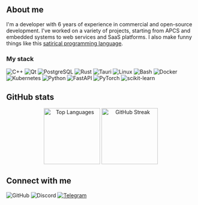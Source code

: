 ## About me

I'm a developer with 6 years of experience in commercial and open-source development. I've worked on a variety of projects, starting from APCS and embedded systems to web services and SaaS platforms. I also make funny things like this [satirical programming language](https://github.com/fresh-milkshake/gov).

### My stack

![C++](https://img.shields.io/badge/C++-004482?style=for-the-badge&logo=c%2b%2b&logoColor=white)
![Qt](https://img.shields.io/badge/Qt-41CD52?style=for-the-badge&logo=qt&logoColor=white)
![PostgreSQL](https://img.shields.io/badge/PostgreSQL-316192?style=for-the-badge&logo=postgresql&logoColor=white)
![Rust](https://img.shields.io/badge/Rust-DEA584?style=for-the-badge&logo=rust&logoColor=black)
![Tauri](https://img.shields.io/badge/Tauri-1A1A1A?style=for-the-badge&logo=tauri&logoColor=white)
![Linux](https://img.shields.io/badge/Linux-333333?style=for-the-badge&logo=linux&logoColor=white)
![Bash](https://img.shields.io/badge/Bash-1C1C1C?style=for-the-badge&logo=gnu-bash&logoColor=4EAA25)
![Docker](https://img.shields.io/badge/Docker-0db7ed?style=for-the-badge&logo=docker&logoColor=white)
![Kubernetes](https://img.shields.io/badge/Kubernetes-326CE5?style=for-the-badge&logo=kubernetes&logoColor=white)
![Python](https://img.shields.io/badge/Python-306998?style=for-the-badge&logo=python&logoColor=FFD43B)
![FastAPI](https://img.shields.io/badge/FastAPI-05998B?style=for-the-badge&logo=fastapi&logoColor=white)
![PyTorch](https://img.shields.io/badge/PyTorch-EE4C2C?style=for-the-badge&logo=pytorch&logoColor=white)
![scikit-learn](https://img.shields.io/badge/scikit--learn-FA7E1E?style=for-the-badge&logo=scikit-learn&logoColor=white)

## GitHub stats

<div align="center">
  <img src="https://github-readme-stats.vercel.app/api/top-langs/?username=fresh-milkshake&layout=compact&theme=radical&hide_border=true&bg_color=0D1117&title_color=00D4FF&text_color=FFFFFF" alt="Top Languages" height="150"/>
  <img src="https://streak-stats.demolab.com/?user=fresh-milkshake&theme=radical&hide_border=true&background=0D1117&stroke=00D4FF&ring=00D4FF&fire=00D4FF&currStreakNum=FFFFFF&sideNums=FFFFFF&currStreakLabel=FFFFFF&sideLabels=FFFFFF&dates=FFFFFF" alt="GitHub Streak" height="150"/>

</div>


## Connect with me

![GitHub](https://img.shields.io/badge/GitHub-fresh_milkshake-181717?style=for-the-badge&logo=github&logoColor=white&labelColor=24292F)
![Discord](https://img.shields.io/badge/Discord-nuclear__chocolate-5865F2?style=for-the-badge&logo=discord&logoColor=white&labelColor=13152b)
[![Telegram](https://img.shields.io/badge/Telegram-devplaceholder-229ED9?style=for-the-badge&logo=telegram&logoColor=white&labelColor=294153)](https://t.me/devplaceholder)